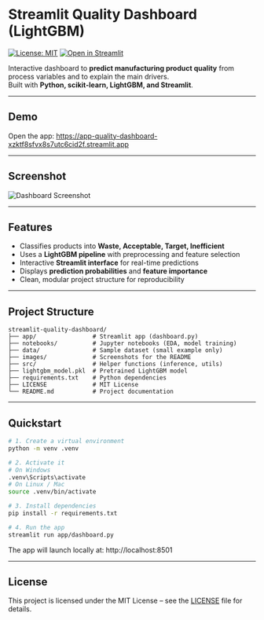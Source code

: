 # Streamlit Quality Dashboard (LightGBM)
[![License: MIT](https://img.shields.io/badge/License-MIT-green.svg)](LICENSE)
[![Open in Streamlit](https://img.shields.io/badge/Live-Dashboard-brightgreen)](https://app-quality-dashboard-xzktf8sfvx8s7utc6cid2f.streamlit.app)

Interactive dashboard to **predict manufacturing product quality** from process variables and to explain the main drivers.  
Built with **Python, scikit-learn, LightGBM, and Streamlit**.

---

## Demo
Open the app: https://app-quality-dashboard-xzktf8sfvx8s7utc6cid2f.streamlit.app

---

## Screenshot
![Dashboard Screenshot](images/dashboard.png)

---

## Features
- Classifies products into **Waste, Acceptable, Target, Inefficient**  
- Uses a **LightGBM pipeline** with preprocessing and feature selection  
- Interactive **Streamlit interface** for real-time predictions  
- Displays **prediction probabilities** and **feature importance**  
- Clean, modular project structure for reproducibility  

---

## Project Structure
```
streamlit-quality-dashboard/
├── app/                # Streamlit app (dashboard.py)
├── notebooks/          # Jupyter notebooks (EDA, model training)
├── data/               # Sample dataset (small example only)
├── images/             # Screenshots for the README
├── src/                # Helper functions (inference, utils)
├── lightgbm_model.pkl  # Pretrained LightGBM model
├── requirements.txt    # Python dependencies
├── LICENSE             # MIT License
└── README.md           # Project documentation
```

---

## Quickstart

```bash
# 1. Create a virtual environment
python -m venv .venv

# 2. Activate it
# On Windows
.venv\Scripts\activate
# On Linux / Mac
source .venv/bin/activate

# 3. Install dependencies
pip install -r requirements.txt

# 4. Run the app
streamlit run app/dashboard.py
```

The app will launch locally at: http://localhost:8501

---

## License
This project is licensed under the MIT License – see the [LICENSE](LICENSE) file for details.
